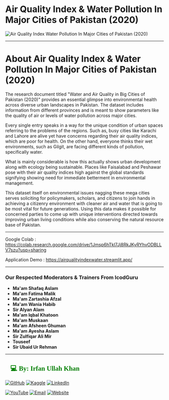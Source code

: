 # Air Quality Index & Water Pollution In Major Cities of Pakistan (2020)

![Air Quality Index   Water Pollution In Major Cities of Pakistan (2020)](https://github.com/user-attachments/assets/99ca86a0-abf8-4160-ae2f-c0c1a1f0b343)

-------------------------------------------------------------------------------------------------------------------
# About Air Quality Index & Water Pollution In Major Cities of Pakistan (2020)
The research document titled "Water and Air Quality in Big Cities of Pakistan (2020)" provides an essential glimpse into environmental health across diverse urban landscapes in Pakistan. The dataset includes information from different provinces and is meant to show parameters like the quality of air or levels of water pollution across major cities.

Every single entry speaks in a way for the unique condition of urban spaces referring to the problems of the regions. Such as, busy cities like Karachi and Lahore are alive yet have concerns regarding their air quality indices, which are poor for health. On the other hand, everyone thinks their wet environments, such as Gilgit, are facing different kinds of pollution, specifically water.

What is mainly considerable is how this actually shows urban development along with ecology being sustainable. Places like Faisalabad and Peshawar pose with their air quality indices high against the global standards signifying showing need for immediate betterment in environmental management.

This dataset itself on environmental issues nagging these mega cities serves soliciting for policymakers, scholars, and citizens to join hands in achieving a citizenry environment with cleaner air and water that is going to be most vital for future generations. Using this data makes it possible for concerned parties to come up with unique interventions directed towards improving urban living conditions while also conserving the natural resource base of Pakistan.

-------------------------------------------------------------------------------------------------------------------
Google Colab : https://colab.research.google.com/drive/1Jmsp6hTkl7Jj8RkJKyRYhvODBLLV7szu?usp=sharing

Application Demo : https://airqualityindexwater.streamlit.app/

-------------------------------------------------------------------------------------------------------------------
### Our Respected Moderators & Trainers From IcodGuru 

- **Ma'am Shafaq Aslam**  
- **Ma'am Fatima Malik**  
- **Ma'am Zartashia Afzal**  
- **Ma'am Wania Habib**  
- **Sir Alyan Alam**  
- **Ma'am Iqbal Khatoon**  
- **Ma'am Muskaan**  
- **Ma'am Afsheen Ghuman**  
- **Ma'am Ayesha Aslam**  
- **Sir Zulfiqar Ali Mir**  
- **Touseef**  
- **Sir Ubaid Ur Rehman**
-------------------------------------------------------------------------------------------------------------------


<h2 style="font-family: 'poppins'; font-weight: bold; color: Green;">👨💻 By: Irfan Ullah Khan</h2>


[![GitHub](https://img.shields.io/badge/GitHub-Profile-blue?style=for-the-badge&logo=github)](https://github.com/programmarself) 
[![Kaggle](https://img.shields.io/badge/Kaggle-Profile-blue?style=for-the-badge&logo=kaggle)](https://www.kaggle.com/programmarself) 
[![LinkedIn](https://img.shields.io/badge/LinkedIn-Profile-blue?style=for-the-badge&logo=linkedin)](https://www.linkedin.com/in/irfan-ullah-khan-4a2871208/)  

[![YouTube](https://img.shields.io/badge/YouTube-Profile-red?style=for-the-badge&logo=youtube)](https://www.youtube.com/@irfanullahkhan7748) 
[![Email](https://img.shields.io/badge/Email-Contact%20Me-red?style=for-the-badge&logo=email)](mailto:programmarself@gmail.com)
[![Website](https://img.shields.io/badge/Website-Contact%20Me-red?style=for-the-badge&logo=website)]([https://flowcv.me/ikm](https://programmarself.github.io/My_Portfolio/))
